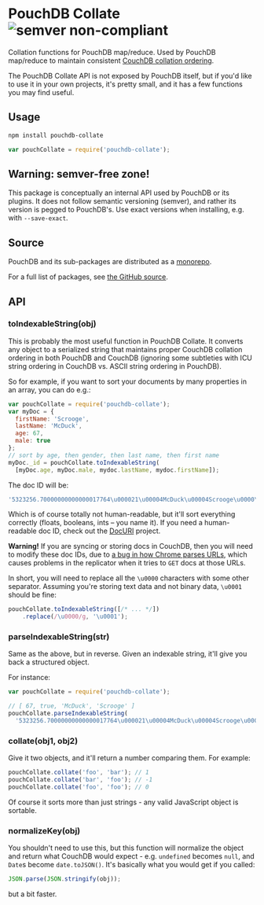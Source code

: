 PouchDB Collate ![semver non-compliant](https://img.shields.io/badge/semver-non--compliant-red.svg)
===

Collation functions for PouchDB map/reduce. Used by PouchDB map/reduce to maintain consistent [CouchDB collation ordering](https://wiki.apache.org/couchdb/View_collation).

The PouchDB Collate API is not exposed by PouchDB itself, but if you'd like to use it in your own projects, it's pretty small, and it has a few functions you may find useful.

Usage
-----

```bash
npm install pouchdb-collate
```

```js
var pouchCollate = require('pouchdb-collate');
```

Warning: semver-free zone!
----

This package is conceptually an internal API used by PouchDB or its plugins. It does not follow semantic versioning (semver), and rather its version is pegged to PouchDB's. Use exact versions when installing, e.g. with `--save-exact`.


Source
----

PouchDB and its sub-packages are distributed as a [monorepo](https://github.com/babel/babel/blob/master/doc/design/monorepo.md).

For a full list of packages, see [the GitHub source](https://github.com/pouchdb/pouchdb/tree/master/packages).

API
----

### toIndexableString(obj)

This is probably the most useful function in PouchDB Collate. It converts any object to a serialized string that maintains proper CouchDB collation ordering in both PouchDB and CouchDB (ignoring some subtleties with ICU string ordering in CouchDB vs. ASCII string ordering in PouchDB).

So for example, if you want to sort your documents by many properties in an array, you can do e.g.:

```js
var pouchCollate = require('pouchdb-collate');
var myDoc = {
  firstName: 'Scrooge',
  lastName: 'McDuck',
  age: 67,
  male: true
};
// sort by age, then gender, then last name, then first name
myDoc._id = pouchCollate.toIndexableString(
  [myDoc.age, myDoc.male, mydoc.lastName, mydoc.firstName]);
```

The doc ID will be:

```js
'5323256.70000000000000017764\u000021\u00004McDuck\u00004Scrooge\u0000\u0000'
```

Which is of course totally not human-readable, but it'll sort everything correctly (floats, booleans, ints &ndash; you name it).  If you need a human-readable doc ID, check out the [DocURI](https://github.com/jo/docuri) project.

**Warning!** If you are syncing or storing docs in CouchDB, then you will need to modify these doc IDs, due to [a bug in how Chrome parses URLs](https://code.google.com/p/chromium/issues/detail?id=356924), which causes problems in the replicator when it tries to `GET` docs at those URLs.

In short, you will need to replace all the `\u0000` characters with some other separator. Assuming you're storing text data and not binary data, `\u0001` should be fine:

```js
pouchCollate.toIndexableString([/* ... */])
    .replace(/\u0000/g, '\u0001');
```

### parseIndexableString(str)

Same as the above, but in reverse. Given an indexable string, it'll give you back a structured object.

For instance:

```js
var pouchCollate = require('pouchdb-collate');

// [ 67, true, 'McDuck', 'Scrooge' ]
pouchCollate.parseIndexableString(
  '5323256.70000000000000017764\u000021\u00004McDuck\u00004Scrooge\u0000\u0000')
```

### collate(obj1, obj2)

Give it two objects, and it'll return a number comparing them.  For example:

```js
pouchCollate.collate('foo', 'bar'); // 1
pouchCollate.collate('bar', 'foo'); // -1
pouchCollate.collate('foo', 'foo'); // 0
```

Of course it sorts more than just strings - any valid JavaScript object is sortable.

### normalizeKey(obj)

You shouldn't need to use this, but this function will normalize the object and return what CouchDB would expect - e.g. `undefined` becomes `null`, and `Date`s become `date.toJSON()`.  It's basically what you would get if you called:

```js
JSON.parse(JSON.stringify(obj));
```

but a bit faster.
